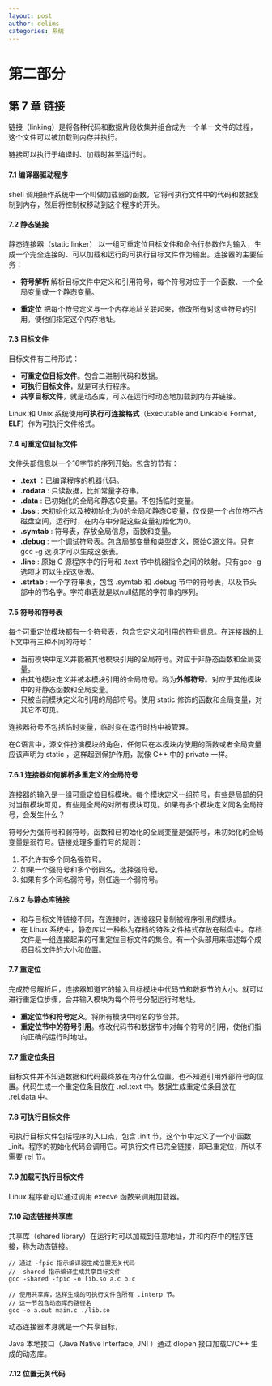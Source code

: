 ```yaml
---
layout: post
author: delims
categories: 系统
---
```




# 第二部分
## 第 7 章 链接

链接（linking）是将各种代码和数据片段收集并组合成为一个单一文件的过程，这个文件可以被加载到内存并执行。

链接可以执行于编译时、加载时甚至运行时。

#### 7.1 编译器驱动程序

shell 调用操作系统中一个叫做加载器的函数，它将可执行文件中的代码和数据复制到内存，然后将控制权移动到这个程序的开头。

#### 7.2 静态链接

静态连接器（static linker） 以一组可重定位目标文件和命令行参数作为输入，生成一个完全连接的、可以加载和运行的可执行目标文件作为输出。连接器的主要任务：

- **符号解析** 解析目标文件中定义和引用符号，每个符号对应于一个函数、一个全局变量或一个静态变量。

- **重定位** 把每个符号定义与一个内存地址关联起来，修改所有对这些符号的引用，使他们指定这个内存地址。

#### 7.3 目标文件

目标文件有三种形式：

- **可重定位目标文件**。包含二进制代码和数据。
- **可执行目标文件**，就是可执行程序。
- **共享目标文件**，就是动态库，可以在运行时动态地加载到内存并链接。

Linux 和 Unix 系统使用**可执行可连接格式**（Executable and Linkable Format，**ELF**）作为可执行文件格式。

#### 7.4 可重定位目标文件

文件头部信息以一个16字节的序列开始。包含的节有：

- **.text** ：已编译程序的机器代码。
- **.rodata** : 只读数据，比如常量字符串。
- **.data** : 已初始化的全局和静态C变量。不包括临时变量。
- **.bss** :  未初始化以及被初始化为0的全局和静态C变量，仅仅是一个占位符不占磁盘空间，运行时，在内存中分配这些变量初始化为0。
- **.symtab** : 符号表，存放全局信息，函数和变量。
- **.debug** : 一个调试符号表。包含局部变量和类型定义，原始C源文件。只有gcc -g 选项才可以生成这张表。
- **.line** : 原始 C 源程序中的行号和 .text 节中机器指令之间的映射。只有gcc -g 选项才可以生成这张表。
- **.strtab** : 一个字符串表，包含 .symtab 和 .debug 节中的符号表，以及节头部中的节名字。字符串表就是以null结尾的字符串的序列。

#### 7.5 符号和符号表

每个可重定位模块都有一个符号表，包含它定义和引用的符号信息。在连接器的上下文中有三种不同的符号：

- 当前模块中定义并能被其他模块引用的全局符号。对应于非静态函数和全局变量。
- 由其他模块定义并被本模块引用的全局符号。称为**外部符号**。对应于其他模块中的非静态函数和全局变量。
- 只被当前模块定义和引用的局部符号。使用 static 修饰的函数和全局变量，对其它不可见。

连接器符号不包括临时变量，临时变在运行时栈中被管理。

在C语言中，源文件扮演模块的角色，任何只在本模块内使用的函数或者全局变量应该声明为 static ，这样起到保护作用，就像 C++ 中的 private 一样。

#### 7.6.1 连接器如何解析多重定义的全局符号

连接器的输入是一组可重定位目标模块。每个模块定义一组符号，有些是局部的只对当前模块可见，有些是全局的对所有模块可见。如果有多个模块定义同名全局符号，会发生什么？

符号分为强符号和弱符号。函数和已初始化的全局变量是强符号，未初始化的全局变量是弱符号。链接处理多重符号的规则：

1. 不允许有多个同名强符号。
2. 如果一个强符号和多个弱同名，选择强符号。
3. 如果有多个同名弱符号，则任选一个弱符号。

#### 7.6.2 与静态库链接

- 和与目标文件链接不同，在连接时，连接器只复制被程序引用的模块。
- 在 Linux 系统中，静态库以一种称为存档的特殊文件格式存放在磁盘中。存档文件是一组连接起来的可重定位目标文件的集合。有一个头部用来描述每个成员目标文件的大小和位置。

#### 7.7 重定位

完成符号解析后，连接器知道它的输入目标模块中代码节和数据节的大小。就可以进行重定位步骤，合并输入模块为每个符号分配运行时地址。

- **重定位节和符号定义**。将所有模块中同名的节合并。
- **重定位节中的符号引用**。修改代码节和数据节中对每个符号的引用，使他们指向正确的运行时地址。

#### 7.7 重定位条目

目标文件并不知道数据和代码最终放在内存什么位置。也不知道引用外部符号的位置。代码生成一个重定位条目放在 .rel.text 中。数据生成重定位条目放在 .rel.data 中。

#### 7.8 可执行目标文件

可执行目标文件包括程序的入口点，包含 .init 节，这个节中定义了一个小函数 \_init。程序的初始化代码会调用它。可执行文件已完全链接，即已重定位，所以不需要 rel 节。

#### 7.9 加载可执行目标文件

Linux 程序都可以通过调用 execve 函数来调用加载器。

#### 7.10 动态链接共享库

共享库（shared library）在运行时可以加载到任意地址，并和内存中的程序链接，称为动态链接。

```
// 通过 -fpic 指示编译器生成位置无关代码
// -shared 指示编译生成共享目标文件
gcc -shared -fpic -o lib.so a.c b.c

// 使用共享库，这样生成的可执行文件含所有 .interp 节。
// 这一节包含动态库的路径名
gcc -o a.out main.c ./lib.so

```
动态连接器本身就是一个共享目标，

Java 本地接口（Java Native Interface, JNI ）通过 dlopen 接口加载C/C++ 生成的动态库。

#### 7.12 位置无关代码




